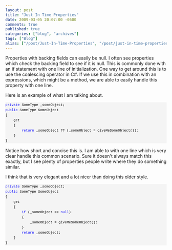 ```yaml
---
layout: post
title: "Just In Time Properties"
date: 2009-03-05 20:07:00 -0500
comments: true
published: true
categories: ["blog", "archives"]
tags: ["Blog"]
alias: ["/post/Just-In-Time-Properties", "/post/just-in-time-properties"]
---
```

<!-- more -->

<p>Properties with backing fields can easily be null. I often see properties which check the backing field to see if it is null. This is commonly done with an if statement with one line of initialization. One way to get around this is to use the coalescing operator in C#. If we use this in combination with an expressions, which might be a method, we are able to easily handle this property with one line.</p>
<p>Here is an example of what I am talking about.</p>
<div>
<pre style="border-style: none; margin: 0em; padding: 0px; overflow: visible; line-height: 12pt; background-color: #f4f4f4; width: 100%; font-family: consolas,'Courier New',courier,monospace; color: black; font-size: 8pt;"><span style="color: #0000ff;">private</span> SomeType _someObject;
<span style="color: #0000ff;">public</span> SomeType SomeObject 
{ 
    get 
    { 
        <span style="color: #0000ff;">return</span> _someObject ?? (_someObject = giveMeSomeObject()); 
    } 
}</pre>
</div>
<p>Notice how short and concise this is. I am able to with one line which is very clear handle this common scenario. Sure it doesn't always match this exactly, but I see plenty of properties people write where they do something similar.</p>
<p>I think that is very elegant and a lot nicer than doing this older style.</p>
<div>
<pre style="border-style: none; margin: 0em; padding: 0px; overflow: visible; line-height: 12pt; background-color: #f4f4f4; width: 100%; font-family: consolas,'Courier New',courier,monospace; color: black; font-size: 8pt;"><span style="color: #0000ff;">private</span> SomeType _someObject;
<span style="color: #0000ff;">public</span> SomeType SomeObject 
{ 
    get 
    { 
        <span style="color: #0000ff;">if</span> (_someObject == <span style="color: #0000ff;">null</span>)
        {
            _someObject = giveMeSomeObject(); 
        }
        <span style="color: #0000ff;">return</span> _someObject;
    } 
}</pre>
</div>
